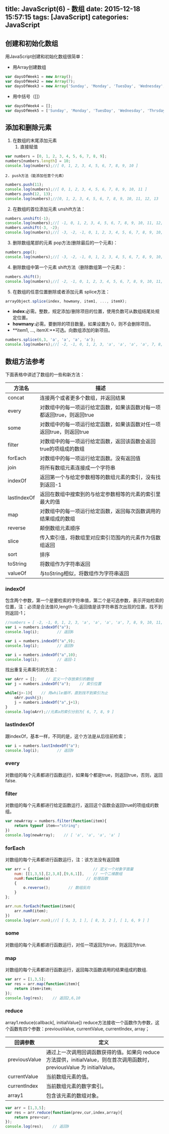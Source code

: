 title: JavaScript(6) - 数组
date: 2015-12-18 15:57:15
tags: [JavaScript]
categories: JavaScript 
---
## 创建和初始化数组
用JavaScript创建和初始化数组很简单：

- 用Array创建数组
```js
var daysOfWeek1 = new Array();
var daysOfWeek2 = new Array(7);
var daysOfWeek3 = new Array('Sunday', 'Monday', 'TuesDay', 'Wednesday', 'Thrsday', 'Friday', 'Saturday');
```

- 用中括号（[]）
```js
var daysOfWeek4 = [];
var daysOfWeek5 = ['Sunday', 'Monday', 'TuesDay', 'Wednesday', 'Thrsday', 'Friday', 'Saturday'];
```

## 添加和删除元素

1. 在数组的末尾添加元素
	1. 直接赋值
```js
var numbers = [0, 1, 2, 3, 4, 5, 6, 7, 8, 9];
numbers[numbers.length] = 10;
console.log(numbers);//[ 0, 1, 2, 3, 4, 5, 6, 7, 8, 9, 10 ]
```
	2. push方法（能添加任意个元素）
```js
numbers.push(11);
console.log(numbers);//[ 0, 1, 2, 3, 4, 5, 6, 7, 8, 9, 10, 11 ]
numbers.push(12, 13);
console.log(numbers);//[0, 1, 2, 3, 4, 5, 6, 7, 8, 9, 10, 11, 12, 13 
```
2. 在数组的首位添加元素
unshift方法：
```js
numbers.unshift(-1);
console.log(numbers);//[ -1, 0, 1, 2, 3, 4, 5, 6, 7, 8, 9, 10, 11, 12, 13 ]
numbers.unshift(-3, -2);
console.log(numbers);//[ -3, -2, -1, 0, 1, 2, 3, 4, 5, 6, 7, 8, 9, 10, 11, 12, 13 ]
```
3. 删除数组尾部的元素
pop方法(删除最后的一个元素)：
```js
numbers.pop();
console.log(numbers);//[ -3, -2, -1, 0, 1, 2, 3, 4, 5, 6, 7, 8, 9, 10, 11, 12 ]
```
4. 删除数组中第一个元素
shift方法（删除数组第一个元素）：
```js
numbers.shift();
console.log(numbers);//[ -2, -1, 0, 1, 2, 3, 4, 5, 6, 7, 8, 9, 10, 11, 12 ]
```
5. 在数组的任意位置删除或者添加元素
splice方法：
```js
arrayObject.splice(index, howmany, item1, ..., itemX);
```
- **index**:必需。整数，规定添加/删除项目的位置，使用负数可从数组结尾处规定位置。
- **howmany**:必需。要删除的项目数量。如果设置为 0，则不会删除项目。
- **item1, ..., itemX:**可选。向数组添加的新项目。

```js
numbers.splice(6,3, 'a', 'a', 'a', 'a');
console.log(numbers);//[ -2, -1, 0, 1, 2, 3, 'a', 'a', 'a', 'a', 7, 8, 9, 10, 11, 12 ]
```

## 数组方法参考
下面表格中讲述了数组的一些和新方法：

| 方法名      | 描述                                                                   |
| ----------- | ---------------------------------------------------------------------- |
| concat      | 连接两个或者更多个数组，并返回结果                                     |
| every       | 对数组中的每一项运行给定函数，如果该函数对每一项都返回true，则返回true |
| some        | 对数组中的每一项运行给定函数，如果该函数对任一项返回true，则返回true   |
| filter      | 对数组中的每一项运行给定函数，返回该函数会返回true的项组成的数组       |
| forEach     | 对数组中的每一项运行给定函数。没有返回值                               |
| join        | 将所有数组元素连接成一个字符串                                         |
| indexOf     | 返回第一个与给定参数相等的数组元素的索引，没有找到返回-1               |
| lastIndexOf | 返回在数组中搜索到的与给定参数相等的元素的索引里最大的值               |
| map         | 对数组中的每一项运行给定函数，返回每次函数调用的结果组成的数组         |
| reverse     | 颠倒数组元素顺序                                                       |
| slice       | 传入索引值，将数组里对应索引范围内的元素作为信数组返回                 |
| sort        | 排序                                                                   |
| toString    | 将数组作为字符串返回                                                   |
| valueOf     | 与toString相似，将数组作为字符串返回                                   |

### indexOf
包含两个参数，第一个是要检索的字符串值，第二个是可选参数，表示开始检索的位置，注：必须是合法值(0,length-1);返回值是该字符串首次出现的位置，找不到则返回-1；

```js
//numbers = [ -2, -1, 0, 1, 2, 3, 'a', 'a', 'a', 'a', 7, 8, 9, 10, 11, 12 ];
var i = numbers.indexOf("a");
console.log(i);        // 返回6

var i = numbers.indexOf("a",9);
console.log(i);        // 返回9

var i = numbers.indexOf("a",10);
console.log(i);        // 返回-1
```

找出重复元素索引的方法：

```js
var oArr = [];    // 定义一个存放索引的数组
var j = numbers.indexOf("a");    // 索引位置

while(j>-1){    // 用while循环，直到找不到索引为止
    oArr.push(j);
    j = numbers.indexOf("a",j+1);
}
console.log(oArr);//元素a的索引分别为[ 6, 7, 8, 9 ]
```

### lastIndexOf
跟indexOf，基本一样，不同的是，这个方法是从后往前检索；

```js
var i = numbers.lastIndexOf("a");
console.log(i);        // 返回9
```

### every
对数组的每个元素都进行函数运行，如果每个都是true，则返回true，否则，返回false.

### filter
对数组的每个元素都进行给定函数运行，返回这个函数会返回true的项组成的数组。

```js
var newArray = numbers.filter(function(item){
    return typeof item=="string";    
})
console.log(newArray);    // [ 'a', 'a', 'a', 'a' ]
```

### forEach
对数组的每个元素都进行函数运行，注：该方法没有返回值
```js
var arr = {                            // 定义一个对象字面量
    num: [[1,3,5],[2,3,8],[9,6,1]],    // 一个二维数组
    numR:function(o)                // 处理函数
    {
        o.reverse();        // 数组反向
    }
};

arr.num.forEach(function(item){
    arr.numR(item);
})
console.log(arr.num);//[ [ 5, 3, 1 ], [ 8, 3, 2 ], [ 1, 6, 9 ] ]
```

### some
对数组的每个元素都进行函数运行，对任一项返回为true，则返回为true.

### map
对数组的每个元素都进行函数运行，返回每次函数调用的结果组成的数组.

```js
var arr = [1,3,5];
var res = arr.map(function(item){
    return item+item;
});
console.log(res);    // 返回2,6,10
```

### reduce
array1.reduce(callback[, initialValue])
reduce方法接收一个函数作为参数，这个函数有四个参数：previousValue, currentValue, currentIndex, array；

| 回调参数      | 定义                                                                                                                      |
| ------------- | ------------------------------------------------------------------------------------------------------------------------- |
| previousValue | 通过上一次调用回调函数获得的值。如果向 reduce 方法提供，initialValue，则在首次调用函数时，previousValue 为 initialValue。 |
| currentValue  | 当前数组元素的值。                                                                                                        |
| currentIndex  | 当前数组元素的数字索引。                                                                                                  |
| array1        | 包含该元素的数组对象。                                                                                                    |

```js
var arr = [1,3,5];
var res = arr.reduce(function(prev,cur,index,array){
	return prev+cur;
});
console.log(res);    // 返回9
```